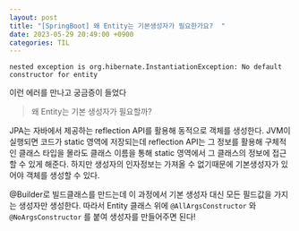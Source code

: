 ```yaml
---
layout: post
title: "[SpringBoot] 왜 Entity는 기본생성자가 필요한가요?  "
date: 2023-05-29 20:49:00 +0900
categories: TIL
---
```


```
nested exception is org.hibernate.InstantiationException: No default constructor for entity
```

이런 에러를 만나고 궁금증이 들었다

> 왜 Entity는 기본 생성자가 필요할까?

JPA는 자바에서 제공하는 reflection API를 활용해 동적으로 객체를 생성한다.
JVM이 실행되면 코드가 static 영역에 저장되는데 reflection API는 그 정보를 활용해 구체적인 클래스 타입을 몰라도 클래스 이름을 통해 static 영역에서 그 클래스의 정보에 접근할 수 있게 해준다.
하지만 생성자의 인자정보는 가져올 수 없기때문에 기본생성자가 있어야 객체를 생성할 수 있다.

@Builder로 빌드클래스를 만드는데 이 과정에서 기본 생성자 대신 모든 필드값을 가지는 생성자만 생성한다. 따라서 Entity 클래스 위에 `@AllArgsConstructor` 와 `@NoArgsConstructor` 를 붙여 생성자를 만들어주면 된다!
